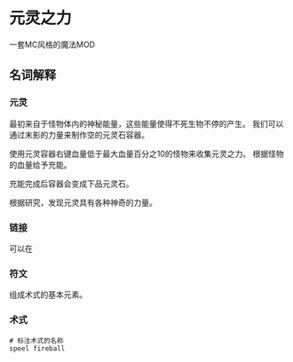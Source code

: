 # 元灵之力
一套MC风格的魔法MOD

## 名词解释
### 元灵
最初来自于怪物体内的神秘能量，这些能量使得不死生物不停的产生。
我们可以通过末影的力量来制作空的元灵石容器。

使用元灵容器右键血量低于最大血量百分之10的怪物来收集元灵之力。
根据怪物的血量给予充能。

充能完成后容器会变成下品元灵石。

根据研究，发现元灵具有各种神奇的力量。

### 链接
可以在

### 符文
组成术式的基本元素。

### 术式
```
# 标注术式的名称
speel fireball
```

